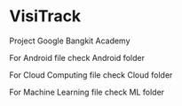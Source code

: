 # VisiTrack
Project Google Bangkit Academy

For Android file check Android folder

For Cloud Computing file check Cloud folder

For Machine Learning file check ML folder
